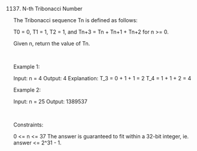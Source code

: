 1137. N-th Tribonacci Number

The Tribonacci sequence Tn is defined as follows: 

T0 = 0, T1 = 1, T2 = 1, and Tn+3 = Tn + Tn+1 + Tn+2 for n >= 0.

Given n, return the value of Tn.

 

Example 1:

Input: n = 4
Output: 4
Explanation:
T_3 = 0 + 1 + 1 = 2
T_4 = 1 + 1 + 2 = 4


Example 2:

Input: n = 25
Output: 1389537


 

Constraints:

0 <= n <= 37
The answer is guaranteed to fit within a 32-bit integer, ie. answer <= 2^31 - 1.